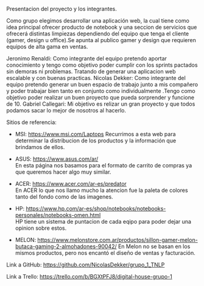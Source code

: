 Presentacion del proyecto y los integrantes.
 
Como grupo elegimos desarrollar una aplicación web, la cual tiene como idea principal ofrecer producto de
notebook y una seccion de servicios que ofrecerá distintas limpiezas dependiendo del equipo que tenga el cliente
(gamer, design u office).Se apunta al publico gamer y design que requieren equipos de alta gama en ventas.

Jeronimo Renaldi: Como integrante del equipo pretendo aportar conocimiento y tengo como objetivo poder cumplir con los sprints pactados sin demoras ni problemas. Tratando de generar una aplicacion web escalable y con buenas practicas.
Nicolas Dekker: Como integrante del equipo pretendo generar un buen espacio de trabajo junto a mis compañero y poder trabajar bien tanto en conjunto como individualmente .Tengo como objetivo poder realizar un buen proyecto que pueda sorprender y funcione de 10.
Gabriel Callegari: Mi objetivo es relizar un gran proyecto y que todos podamos sacar lo mejor de nosotros al hacerlo.

Sitios de referencia:

- MSI: https://www.msi.com/Laptops
Recurrimos a esta web para determinar la distribucion de los productos y la información que brindamos de ellos.

- ASUS: https://www.asus.com/ar/  
En esta página nos basamos para el formato de carrito de compras ya que queremos hacer algo muy similar.

- ACER: https://www.acer.com/ar-es/predator  
En ACER lo que nos llamo mucho la atencion fue la paleta de colores tanto del fondo como de las imagenes.

- HP: https://www.hp.com/ar-es/shop/notebooks/notebooks-personales/notebooks-omen.html  
HP tiene un sistema de puntacion de cada eqipo para poder dejar una opinion sobre estos.

- MELON: https://www.melonstore.com.ar/productos/sillon-gamer-melon-butaca-gaming-2-almohadones-90042/
En Melon no se basan en los mismos productos, pero nos encantó el diseño de ventas y facturación.

Link a GitHub:
https://github.com/NicolasDekker/grupo_1_TNLP

Link a Trello:
https://trello.com/b/BGXtPFJ8/digital-house-grupo-1